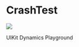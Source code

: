 CrashTest
=========

![](https://raw.github.com/bignerdranch/CrashTest/master/CrashTest%20screenshot.png)

UIKit Dynamics Playground
